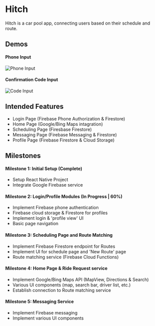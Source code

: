 # Hitch

Hitch is a car pool app, connecting users based on their schedule and route.

## Demos 
#### Phone Input
![Phone Input](https://media.giphy.com/media/XcMSdYFXhjUqzhP0zl/giphy.gif)
#### Confirmation Code Input
![Code Input](https://media.giphy.com/media/S405yLRevRuJo9oACL/giphy.gif)


## Intended Features
- Login Page (Firebase Phone Authorization & Firestore)
- Home Page (Google/Bing Maps intagration)
- Scheduling Page (Firesbase Firestore)
- Messaging Page (Firebase Messaging & Firestore)
- Profile Page (Firebase Firestore & Cloud Storage)

## Milestones
#### Milestone 1: Initial Setup (Complete)
- Setup React Native Project
- Integrate Google Firebase service

#### Milestone 2: Login/Profile Modules (In Progress | 60%)
- Implement Firebase phone authentication
- Firebase cloud storage & Firestore for profiles 
- Implement login & 'profile view' UI
- Basic page navigation

#### Milestone 3: Scheduling Page and Route Matching
- Implement Firebase Firestore endpoint for Routes
- Implement UI for schedule page and 'New Route' page
- Route matching service (Firebase Cloud Functions)

#### Milestone 4: Home Page & Ride Request service
- Implement Google/Bing Maps API (MapView, Directions & Search)
- Various UI components (map, search bar, driver list, etc.)
- Establish connection to Route matching service

#### Milestone 5: Messaging Service
- Implement Firebase messaging
- Implement various UI components



